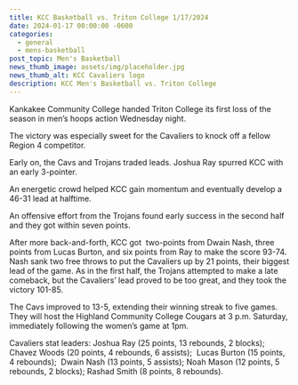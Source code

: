 ```yaml
---
title: KCC Basketball vs. Triton College 1/17/2024
date: 2024-01-17 00:00:00 -0600
categories:
  - general
  - mens-basketball
post_topic: Men's Basketball
news_thumb_image: assets/img/placeholder.jpg
news_thumb_alt: KCC Cavaliers logo
description: KCC Men's Basketball vs. Triton College
---
```

Kankakee Community College handed Triton College its first loss of the season in men’s hoops action Wednesday night.&nbsp;

The victory was especially sweet for the Cavaliers to knock off a fellow Region 4 competitor.

Early on, the Cavs and Trojans traded leads. Joshua Ray spurred KCC with an early 3-pointer.

An energetic crowd helped KCC gain momentum and eventually develop a&nbsp; 46-31 lead at halftime.

An offensive effort from the Trojans found early success in the second half and they got within seven points.&nbsp;

After more back-and-forth, KCC got&nbsp; two-points from Dwain Nash, three points from Lucas Burton, and six points from Ray to make the score 93-74.&nbsp; Nash sank two free throws to put the Cavaliers up by 21 points, their biggest lead of the game. As in the first half, the Trojans attempted to make a late comeback, but the Cavaliers’ lead proved to be too great, and they took the victory 101-85.

The Cavs improved to 13-5, extending their winning streak to five games. They will host the Highland Community College Cougars at 3 p.m. Saturday, immediately following the women’s game at 1pm.

Cavaliers stat leaders: Joshua Ray (25 points, 13 rebounds, 2 blocks); Chavez Woods (20 points, 4 rebounds, 6 assists);&nbsp; Lucas Burton (15 points, 4 rebounds);&nbsp; Dwain Nash (13 points, 5 assists); Noah Mason (12 points, 5 rebounds, 2 blocks); Rashad Smith (8 points, 8 rebounds).&nbsp;&nbsp;
